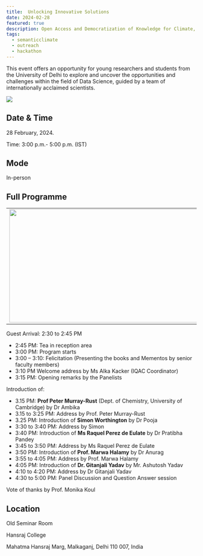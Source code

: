 ```yaml
---
title:  Unlocking Innovative Solutions 
date: 2024-02-28
featured: true
description: Open Access and Democratization of Knowledge for Climate, Biodiversity, and Sustainability
tags:
  - semanticclimate
  - outreach
  - hackathon
---
```


This event offers an opportunity for young researchers and students from the University of Delhi to explore and uncover the opportunities and challenges within the field of Data Science, guided by a team of internationally acclaimed scientists.

<img src='{{ "/static/img/cirf1.jpg" | url }}' style="max-width: 100%; max-height: 100%;">

## Date & Time

28 February, 2024.

Time: 3:00 p.m.- 5:00 p.m. (IST)

## Mode 

In-person

## Full Programme

<table>
<tr>
<td><img src='{{ "/static/img/cirf2.jpg" | url }}' width="500" height="300"></td>
<td><img src='{{ "/static/img/cirf3.jpg" | url }}' width="500" height="300"></td>
</tr>
</table>

Guest Arrival: 2:30 to 2:45 PM

- 2:45 PM: Tea in reception area
- 3:00 PM: Program starts
- 3:00 – 3:10: Felicitation (Presenting the books and Mementos by senior faculty members)
- 3:10 PM Welcome address by Ms Alka Kacker (IQAC Coordinator)
- 3:15 PM: Opening remarks by the Panelists

Introduction of:

- 3.15 PM: **Prof Peter Murray-Rust** (Dept. of Chemistry, University of Cambridge) by Dr Ambika
- 3.15 to 3:25 PM: Address by Prof. Peter Murray-Rust
- 3.25 PM: Introduction of **Simon Worthington** by Dr Pooja 
- 3:30 to 3:40 PM: Address by Simon
- 3:40 PM: Introduction of **Ms Raquel Perez de Eulate** by Dr Pratibha Pandey
- 3:45 to 3:50 PM: Address by Ms Raquel Perez de Eulate
- 3:50 PM: Introduction of **Prof. Marwa Halamy** by Dr Anurag
- 3:55 to 4:05 PM: Address by Prof. Marwa Halamy
- 4:05 PM: Introduction of **Dr. Gitanjali Yadav** by Mr. Ashutosh Yadav
- 4:10 to 4:20 PM: Address by Dr Gitanjali Yadav
- 4:30 to 5:00 PM: Panel Discussion and Question Answer session

Vote of thanks by Prof. Monika Koul

## Location

Old Seminar Room

Hansraj College

Mahatma Hansraj Marg, Malkaganj, Delhi 110 007, India









